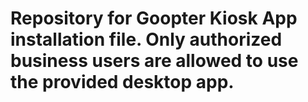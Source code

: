 # Repository for Goopter Kiosk App installation file. Only authorized business users are allowed to use the provided desktop app.
